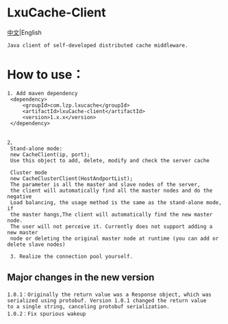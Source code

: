 # LxuCache-Client
    
[中文](https://github.com/65487123/LxuCache-Client/blob/master/README.md)|English
    
    Java client of self-developed distributed cache middleware. 

# 	How to use：
    1. Add maven dependency
     <dependency>
         <groupId>com.lzp.lxucache</groupId>
         <artifactId>lxuCache-client</artifactId>
         <version>1.x.x</version>
     </dependency>


    2、
     Stand-alone mode:
     new CacheClient(ip, port);
     Use this object to add, delete, modify and check the server cache

     Cluster mode
     new CacheClusterClient(HostAndportList);
     The parameter is all the master and slave nodes of the server, 
     the client will automatically find all the master nodes and do the negative
     Load balancing, the usage method is the same as the stand-alone mode, if 
     the master hangs,The client will automatically find the new master node. 
     The user will not perceive it. Currently does not support adding a new master 
     node or deleting the original master node at runtime (you can add or delete slave nodes)
    
     3. Realize the connection pool yourself.

## Major changes in the new version

    1.0.1：Originally the return value was a Response object, which was serialized using protobuf. Version 1.0.1 changed the return value 
    to a single string, canceling protobuf serialization.
    1.0.2：Fix spurious wakeup 
